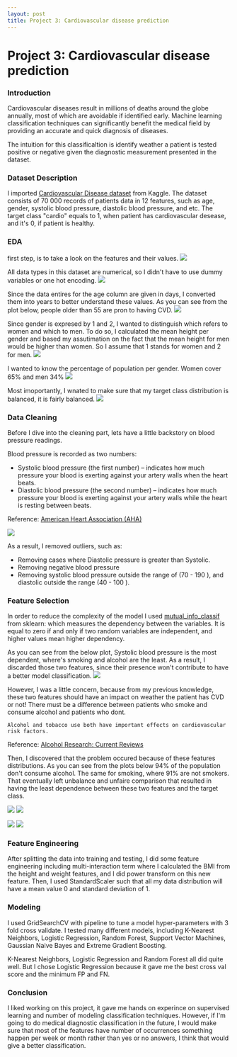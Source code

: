 ```yaml
---
layout: post
title: Project 3: Cardiovascular disease prediction
---
```


# Project 3: Cardiovascular disease prediction

### Introduction
Cardiovascular diseases result in millions of deaths around the globe annually, most of which are avoidable if identified early. Machine learning classification techniques can significantly benefit the medical field by providing an accurate and quick diagnosis of diseases.

The intuition for this classificaltion is identify weather a patient is tested positive or negative given the diagnostic measurement presented in the dataset.

### Dataset Description 
I imported [Cardiovascular Disease dataset](https://www.kaggle.com/sulianova/cardiovascular-disease-dataset) from Kaggle. 
The dataset consists of 70 000 records of patients data in 12 features, such as age, gender, systolic blood pressure, diastolic blood pressure, and etc. The target class "cardio" equals to 1, when patient has cardiovascular desease, and it's 0, if patient is healthy.

### EDA
first step, is to take a look on the features and their values. 
![](images/data_des.PNG)

All data types in this dataset are numerical, so I didn't have to use dummy variables or one hot encoding. 
![](images/info.PNG)

Since the data entires for the age column are given in days, I converted them into years to better understand these values.
As you can see from the plot below, people older than 55 are pron to having CVD. 
![](images/age_count.png)

Since gender is expresed by 1 and 2, I wanted to distinguish which refers to women and which to men.
To do so, I calculated the mean height per gender and based my assutimation on the fact that the mean height for men would be higher than women. 
So I assume that 1 stands for women and 2 for men. 
![](images/mean_height.PNG)

I wanted to know the percentage of population per gender. 
Women cover 65% and men 34%
![](images/gender.PNG)

Most imoportantly, I wnated to make sure that my target class distribution is balanced, it is fairly balanced.
![](images/class.png)

### Data Cleaning
Before I dive into the cleaning part, lets have a little backstory on blood pressure readings. 

Blood pressure is recorded as two numbers:
* Systolic blood pressure (the first number) – indicates how much pressure your blood is exerting against your artery walls when the heart beats.
* Diastolic blood pressure (the second number) – indicates how much pressure your blood is exerting against your artery walls while the heart is resting between beats.

Reference: [American Heart Association (AHA)](https://www.heart.org/en/health-topics/high-blood-pressure/understanding-blood-pressure-readings)

![](images/boold_pressure.gif)

As a result, I removed outliers, such as:
- Removing cases where Diastolic pressure is greater than Systolic.
- Removing negative blood pressure 
- Removing systolic blood pressure outside the range of (70 - 190 ), and diastolic outside the range (40 - 100 ).

### Feature Selection
In order to reduce the complexity of the model I used [mutual_info_classif](https://scikit-learn.org/stable/modules/generated/sklearn.feature_selection.mutual_info_classif.html) from sklearn: which measures the dependency between the variables. It is equal to zero if and only if two random variables are independent, and higher values mean higher dependency. 

As you can see from the below plot, Systolic blood pressure is the most dependent, where's smoking and alcohol are the least. As a result, I discarded those two features, since their presence won't contribute to have a better model classification. 
![](images/feature_impo.png)

However, I was a little concern, because from my previous knowledge, these two features should have an impact on weather the patient has CVD or not! There must be a difference between patients who smoke and consume alcohol and patients who dont.  
```
Alcohol and tobacco use both have important effects on cardiovascular risk factors. 

```
Reference: [Alcohol Research: Current Reviews](https://www.ncbi.nlm.nih.gov/pmc/articles/PMC6527044/)

Then, I discovered that the problem occured because of these features distributions. As you can see from the plots below 94% of the population don't consume alcohol. The same for smoking, where 91% are not smokers. That eventually left unbalance and unfaire comparison that resulted in having the least dependence between these two features and the target class. 

![](images/smoke_p.PNG) 
![](images/smoke_plt.PNG) 

![](images/alco_p.PNG)
![](images/alco_plt.PNG)

### Feature Engineering
After splitting the data into training and testing, I did some feature engineering including multi-interaction term where I calculated the BMI from the height and weight features, and I did power transform on this new feature. Then, I used StandardScaler such that all my data distribution will have a mean value 0 and standard deviation of 1.


### Modeling 
I used GridSearchCV with pipeline to tune a model hyper-parameters with 3 fold cross validate. I tested many different models, including K-Nearest Neighbors, Logistic Regression, Random Forest, Support Vector Machines, Gaussian Naive Bayes and Extreme Gradient Boosting. 

K-Nearest Neighbors, Logistic Regression and Random Forest all did quite well. But I chose Logistic Regression because it gave me the best cross val score and the minimum FP and FN. 

### Conclusion
I liked working on this project, it gave me hands on experince on supervised learning and number of modeling classification techniques. However, if I'm going to do medical diagnostic classification in the future, I would make sure that most of the features have number of occurrences something happen per week or month rather than yes or no answers, I think that would give a better classification.
